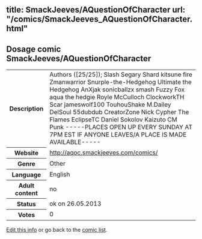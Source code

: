 title: SmackJeeves/AQuestionOfCharacter
url: "/comics/SmackJeeves_AQuestionOfCharacter.html"
---
Dosage comic SmackJeeves/AQuestionOfCharacter
-----------------------------------------

<p id="msg"></p>
<script type="text/javascript">
if (window.location.search === '?edit_info_mail=sent_ok') {
  var elem = document.getElementById("msg");
  elem.innerHTML = 'Edited information sucessfully sent for review, which is usually done daily. Thanks!';
  elem.className = 'ok';
}
</script>
<table class="comicinfo">
<tr>
<th>Description</th><td>Authors ([25/25]); Slash Segary Shard kitsune fire Zmanwarrior Snurple-the-Hedgehog Ultimate the Hedgehog AnXjak sonicballzx smash Fuzzy Fox aqua the hedgie Royle McCulloch ClockworkTH Scar jameswolf100 TouhouShake M.Dailey DelSoul 55dubdub CreatorZone Nick Cypher The Flames EclipseTC Daniel Sokolov Kaizuto CM Punk -----PLACES OPEN UP EVERY SUNDAY AT 7PM EST IF ANYONE LEAVES/A PLACE IS MADE AVAILABLE-----</td>
</tr>
<tr>
<th>Website</th><td><a href="http://aqoc.smackjeeves.com/comics/">http://aqoc.smackjeeves.com/comics/</a></td>
</tr>
<tr>
<th>Genre</th><td>Other</td>
</tr>
<tr>
<th>Language</th><td>English</td>
</tr>
<tr>
<th>Adult content</th><td>no</td>
</tr>
<tr>
<th>Status</th><td>ok on 26.05.2013</td>
</tr>
<tr>
<th>Votes</th><td>0</td>
</tr>
</table>

[Edit this info](SmackJeeves_AQuestionOfCharacter_edit.html) or go back to the [comic list](../comic-index.html).
